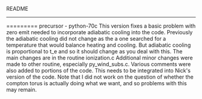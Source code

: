 README
***
=========
precursor - python-70c
This version fixes a basic problem with zero emit needed to incorporate adiabatic cooling into the code. Previously the adiabatic cooling did not change as the a one searched for a temperature that would balance heating and cooling. But adiabatic cooling is proportional to t_e and so it should change as you deal with this. The main changes are in the routine ionization.c
Additional minor changes were made to other routine, especially py_wind_subs.c. Various comments were also added to portions of the code.
This needs to be integrated into Nick's version of the code. Note that I did not work on the question of whether the compton torus is actually doing what we want, and so problems with this may remain.


